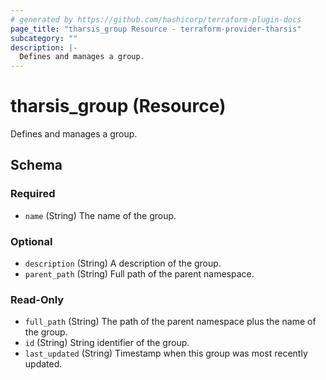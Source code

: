 ```yaml
---
# generated by https://github.com/hashicorp/terraform-plugin-docs
page_title: "tharsis_group Resource - terraform-provider-tharsis"
subcategory: ""
description: |-
  Defines and manages a group.
---
```


# tharsis_group (Resource)

Defines and manages a group.



<!-- schema generated by tfplugindocs -->
## Schema

### Required

- `name` (String) The name of the group.

### Optional

- `description` (String) A description of the group.
- `parent_path` (String) Full path of the parent namespace.

### Read-Only

- `full_path` (String) The path of the parent namespace plus the name of the group.
- `id` (String) String identifier of the group.
- `last_updated` (String) Timestamp when this group was most recently updated.
